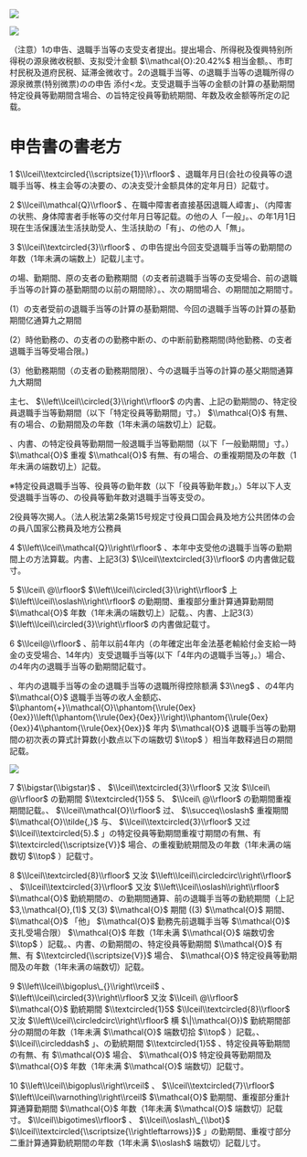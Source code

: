 ![](https://www.nta.go.jp/tmp/019900f2-59b4-406c-a8a6-e51567ec4b90/images/1775ce58d6a1cbf5ca8040c59e02a708ec35e897877f2e5a03ccd5e34f709465.jpg)

![](https://www.nta.go.jp/tmp/019900f2-59b4-406c-a8a6-e51567ec4b90/images/1600311a6f2ffebaec63a87d8f0571f9a68b70388f48bb26434723c5967da0ed.jpg)

（注意）1の申告、退職手当等の支受支者提出。提出場合、所得税及復興特别所得税の源泉微收税额、支拟受汁金额 $\\mathcal{O}:20.42%$ 相当金额。、市町村民税及道府民税、延滞金微收寸。2の退職手当等、の退職手当等の退職所得の源泉微票(特别微票)のの申告 添付<龙。支受退職手当等の金额の計算の基勤期間特定役員等勤期間含場合、の旨特定役員等勤統期間、年数及收金额等所定の記载。

# 申告書の書老方

1 $\\lceil\\textcircled{\\scriptsize{1}}\\rfloor$ 、退職年月日(会社の役員等の退職手当等、株主会等の决要の、の决支受汁金额具体的定年月日）記载寸。

2 $\\lceil\\mathcal{Q}\\rfloor$ 、在職中障害者直接基因退職人嶂害」、（内障害の状熊、身体障害者手帐等の交付年月日等記载。の他の人「一般」。、の年1月1日現在生活保護法生活扶助受人、生活扶助の「有」、の他の人「無」。

3 $\\lceil\\textcircled{3}\\rfloor$ 、の申告提出今回支受退職手当等の勤期間の年数（1年未满の端数上）記载儿主寸。

の場、勤期間、原の支者の勤務期間（の支者前退職手当等の支受場合、前の退職手当等の計算の基勤期間の以前の期間除）。、次の期間場合、の期間加之期間寸。

(1）の支者受前の退職手当等の計算の基勤期間、今回の退職手当等の計算の基勤期間亿通算九之期間

(2）時他勤務の、の支者のの勤務中断の、の中断前勤務期間(時他勤務、の支者退職手当等受場合限。)

(3）他勤務期間（の支者の勤務期間限）、今の退職手当等の計算の基父期間通算九大期間

主七、 $\\left\\lceil\\circled{3}\\right\\rfloor$ の内書、上記の勤期間の、特定役員退職手当等勤期間（以下「特定役員等勤期間」寸。） $\\mathcal{O}$ 有無、有の場合、の勤期間及の年数（1年未满の端数切上）記载。

、内書、の特定役員等勤期間一般退職手当等勤期間（以下「一般勤期間」寸。） $\\mathcal{O}$ 重複 $\\mathcal{O}$ 有無、有の場合、の重複期間及の年数（1年未满の端数切上）記载。

※特定役員退職手当等、役員等の勤年数（以下「役員等勤年数」。）5年以下人支受退職手当等の、の役員等勤年数对退職手当等支受の。

2役員等次揭人。（法人税法第2条第15号规定寸役員口国会員及地方公共团体の会の員八国家公務員及地方公務員

4 $\\left\\lceil\\mathcal{Q}\\right\\rfloor$ 、本年中支受他の退職手当等の勤期間上の方法算載。内書、上記3(3) $\\lceil\\textcircled{3}\\rfloor$ の内書做記载寸。

5 $\\lceil\ @\\rfloor$ $\\left\\lceil\\circled{3}\\right\\rfloor$ 上 $\\left\\lceil\\oslash\\right\\rfloor$ の勤期間、重複部分重計算通算勤期間 $\\mathcal{O}$ 年数（1年未满の端数切上）記载。、内書、上記3(3） $\\left\\lceil\\circled{3}\\right\\rfloor$ の内書做記载寸。

6 $\\lceil@\\rfloor$ 、前年以前4年内（の年確定出年金法基老輸給付金支給一時金の支受場合、14年内）支受退職手当等(以下「4年内の退職手当等」。）場合、の4年内の退職手当等の勤期間記载寸。

、年内の退職手当等の金の退職手当等の退職所得控除额满 $3\\neg$ 、の4年内 $\\mathcal{O}$ 退職手当等の收人金额応、 $\\phantom{+}\\mathcal{O}\\phantom{\\rule{0ex}{0ex}}\\left(\\phantom{\\rule{0ex}{0ex}}\\right)\\phantom{\\rule{0ex}{0ex}}4\\phantom{\\rule{0ex}{0ex}}$ 年内 $\\mathcal{O}$ 退職手当等の勤期間の初次表の算式計算数(小数点以下の端数切 $\\top$ ）相当年数释過日の期間記载。

![](https://www.nta.go.jp/tmp/019900f2-59b4-406c-a8a6-e51567ec4b90/images/dd2ac9ecfe271c21eadbd94af7f89846e18a910f3ab79c6ee5cdf55936a961cf.jpg)

7 $\\bigstar(\\bigstar)$ 、 $\\lceil\\textcircled{3}\\rfloor$ 又汝 $\\lceil\ @\\rfloor$ の勤期間 $\\textcircled{1}5$ 5、 $\\lceil\ @\\rfloor$ の勤期間重複期間記载。、 $\\lceil\\mathcal{O}\\rfloor$ 过、 $\\succeq\\oslash$ 重複期間 $\\mathcal{O}\\tilde{,}$ 与、 $\\lceil\\textcircled{3}\\rfloor$ 又过 $\\lceil\\textcircled{5}.$ 」の特定役員等勤期間重複寸期間の有無、有 $\\textcircled{\\scriptsize{V}}$ 場合、の重複勤統期間及の年数（1年未满の端数切 $\\top$ ）記载寸。

8 $\\lceil\\textcircled{8}\\rfloor$ 又汝 $\\left\\lceil\\circledcirc\\right\\rfloor$ 、 $\\lceil\\textcircled{3}\\rfloor$ 又汝 $\\left\\lceil\\oslash\\right\\rfloor$ $\\mathcal{O}$ 勤統期間の、の勤期間通算、前の退職手当等の勤統期間（上記 $3,\\mathcal{O},(1)$ 又(3) $\\mathcal{O}$ 期間 ((3) $\\mathcal{O}$ 期間、 $\\mathcal{O}$ 「他」 $\\mathcal{O}$ 勤務先前退職手当等 $\\mathcal{O}$ 支扎受場合限） $\\mathcal{O}$ 年数（1年未满 $\\mathcal{O}$ 端数切舍 $\\top$ ）記载。、内書、の勤期間の、特定役員等勤期間 $\\mathcal{O}$ 有無、有 $\\textcircled{\\scriptsize{V}}$ 場合、 $\\mathcal{O}$ 特定役員等勤期間及の年数（1年未满の端数切）記载。

9 $\\left\\lceil\\bigoplus\_{}\\right\\rceil$ 、 $\\left\\lceil\\circled{3}\\right\\rfloor$ 又汝 $\\lceil\ @\\rfloor$ $\\mathcal{O}$ 勤統期間 $\\textcircled{1}5$ $\\lceil\\textcircled{8}\\rfloor$ 又汝 $\\left\\lceil\\circledcirc\\right\\rfloor$ 横 $\|\\mathcal{O})$ 勤統期間部分の期間の年数（1年未满 $\\mathcal{O}$ 端数切拾 $\\top$ ）記载。、 $\\lceil\\circleddash$ 」、の勤統期間 $\\textcircled{1}5$ 、特定役員等勤期間の有無、有 $\\mathcal{O}$ 場合、 $\\mathcal{O}$ 特定役員等勤期間及 $\\mathcal{O}$ 年数（1年未满 $\\mathcal{O}$ 端数切）記载寸。

10 $\\left\\lceil\\bigoplus\\right\\rceil$ 、 $\\lceil\\textcircled{7}\\rfloor$ $\\left\\lceil\\varnothing\\right\\rceil$ $\\mathcal{O}$ 勤期間、重複部分重計算通算勤期間 $\\mathcal{O}$ 年数（1年未满 $\\mathcal{O}$ 端数切）記载寸。 $\\lceil\\bigotimes\\rfloor$ 、 $\\lceil\\oslash\_{\\bot}$ $\\lceil\\textcircled{\\scriptsize{\\rightleftarrows}}$ 」の勤期間、重複寸部分二重計算通算勤統期間の年数（1年未满 $\\oslash$ 端数切）記载儿寸。